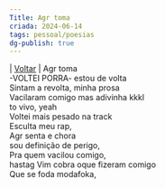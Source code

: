 ```yaml
---
Title: Agr toma
criada: 2024-06-14
tags: pessoal/poesias
dg-publish: true
---
```

| [Voltar](index) |
Agr toma  
-VOLTEI PORRA- estou de volta  
Sintam a revolta, minha prosa  
Vacilaram comigo mas adivinha kkkl  
to vivo, yeah  
Voltei mais pesado na track  
Esculta meu rap,  
Agr senta e chora  
sou definição de perigo,  
Pra quem vacilou comigo,  
hastag Vim cobra oque fizeram comigo  
Que se foda modafoka,